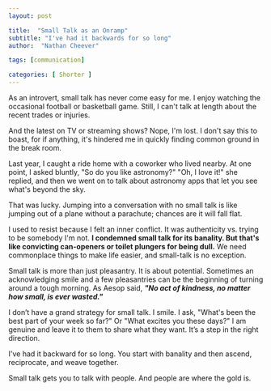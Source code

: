 ```yaml
---
layout: post

title:  "Small Talk as an Onramp"
subtitle: "I've had it backwards for so long"
author:  "Nathan Cheever"

tags: [communication]

categories: [ Shorter ]
---
```


As an introvert, small talk has never come easy for me. I enjoy watching the occasional football or basketball game. Still, I can't talk at length about the recent trades or injuries. 

And the latest on TV or streaming shows? Nope, I'm lost. I don't say this to boast, for if anything, it's hindered me in quickly finding common ground in the break room.

Last year, I caught a ride home with a coworker who lived nearby. At one point, I asked bluntly, "So do you like astronomy?" "Oh, I love it!" she replied, and then we went on to talk about astronomy apps that let you see what's beyond the sky. 

That was lucky. Jumping into a conversation with no small talk is like jumping out of a plane without a parachute; chances are it will fall flat.

I used to resist because I felt an inner conflict. It was authenticity vs. trying to be somebody I'm not. **I condemned small talk for its banality. But that's like convicting can-openers or toilet plungers for being dull.**
We need commonplace things to make life easier, and small-talk is no exception.

Small talk is more than just pleasantry. It is about potential. Sometimes an acknowledging smile and a few pleasantries can be the beginning of turning around a tough morning. As Aesop said, _**"No act of kindness, no matter how small, is ever wasted."**_

I don’t have a grand strategy for small talk. I smile. I ask, "What's been the best part of your week so far?" Or "What excites you these days?" I am genuine and leave it to them to share what they want. It’s a step in the right direction.

I've had it backward for so long. You start with banality and then ascend, reciprocate, and weave together. 

Small talk gets you to talk with people. And people are where the gold is.
